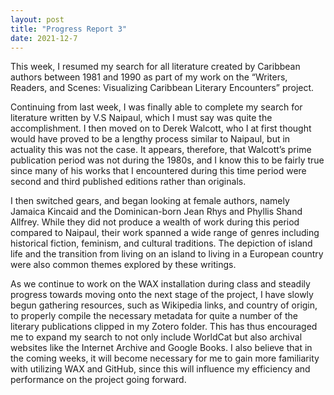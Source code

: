 ```yaml
---
layout: post
title: "Progress Report 3"
date: 2021-12-7
---
```

<style>
div{
  text-align: justify;
  text-justify: inter-word;
}
</style>

This week, I resumed my search for all literature created by Caribbean authors between 1981 and 1990 as part of my work on the “Writers, Readers, and Scenes: Visualizing Caribbean Literary Encounters” project.

Continuing from last week, I was finally able to complete my search for literature written by V.S Naipaul, which I must say was quite the accomplishment. I then moved on to Derek Walcott, who I at first thought would have proved to be a lengthy process similar to Naipaul, but in actuality this was not the case. It appears, therefore, that Walcott’s prime publication period was not during the 1980s, and I know this to be fairly true since many of his works that I encountered during this time period were second and third published editions rather than originals.

I then switched gears, and began looking at female authors, namely Jamaica Kincaid and the Dominican-born Jean Rhys and Phyllis Shand Allfrey. While they did not produce a wealth of work during this period compared to Naipaul, their work spanned a wide range of genres including historical fiction, feminism, and cultural traditions. The depiction of island life and the transition from living on an island to living in a European country were also common themes explored by these writings.

As we continue to work on the WAX installation during class and steadily progress towards moving onto the next stage of the project, I have slowly begun gathering resources, such as Wikipedia links, and country of origin, to properly compile the necessary metadata for quite a number of the literary publications clipped in my Zotero folder. This has thus encouraged me to expand my search to not only include WorldCat but also archival websites like the Internet Archive and Google Books. I also believe that in the coming weeks, it will become necessary for me to gain more familiarity with utilizing WAX and GitHub, since this will influence my efficiency and performance on the project going forward.
